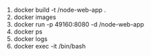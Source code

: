 1. docker build -t <your username>/node-web-app .
2. docker images
3. docker run -p 49160:8080 -d <your username>/node-web-app
4. docker ps
5. docker logs <container id>
6. docker exec -it <container id> /bin/bash

